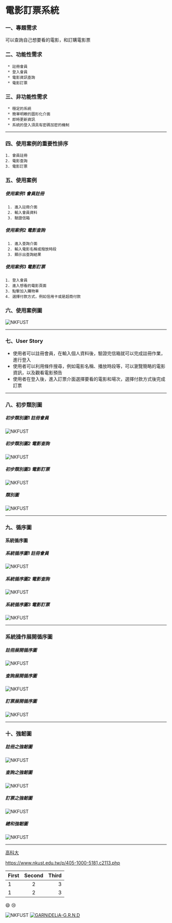 
#  電影訂票系統

### 一、專題需求
 可以查詢自己想要看的電影，和訂購電影票
 
### 二、功能性需求

```
 * 註冊會員 
 * 登入會員
 * 電影資訊查詢
 * 電影訂票
``` 
### 三、非功能性需求

```
 * 穩定的系統
 * 簡單明瞭的圖形化介面
 * 即時更新資訊
 * 系統的登入須具有密碼加密的機制
 ```
***
### 四、使用案例的重要性排序
```
1. 會員註冊
2. 電影查詢
3. 電影訂票
```
### 五、使用案例

##### 使用案例1 會員註冊
```
 1. 進入註冊介面
 2. 輸入會員資料
 3. 驗證信箱
```
##### 使用案例2 電影查詢
```
 1. 進入查詢介面
 2. 輸入電影名稱或撥放時段
 3. 顯示出查詢結果
```
 ##### 使用案例3 電影訂票
 ```
 1. 登入會員
 2. 進入想看的電影頁面
 3. 點擊加入購物車
 4. 選擇付款方式，例如信用卡或是超商付款
```
### 六、使用案例圖
![NKFUST](uc.PNG "使用案例圖")
***
### 七、User Story
 * 使用者可以註冊會員，在輸入個人資料後，驗證完信箱就可以完成註冊作業，進行登入 
 * 使用者可以利用條件搜尋，例如電影名稱、播放時段等，可以瀏覽簡略的電影資訊，以及觀看電影預告
 * 使用者在登入後，進入訂票介面選擇要看的電影和場次，選擇付款方式後完成訂票
***
### 八、初步類別圖
##### 初步類別圖1 註冊會員
![NKFUST](初步類別圖2.jpg "初步類別圖1 註冊")

##### 初步類別圖2 電影查詢
![NKFUST](初步類別圖1.jpg "初步類別圖2 查詢")

##### 初步類別圖3 電影訂票
![NKFUST](初步類別圖3.jpg "初步類別圖3 訂票")

##### 類別圖
![NKFUST](初步類別圖.jpg "類別圖")
***
### 九、循序圖
#### 系統循序圖
##### 系統循序圖1 註冊會員
![NKFUST](s1.PNG "系統循序圖1")

##### 系統循序圖2 電影查詢
![NKFUST](s2.PNG "系統循序圖2")

##### 系統循序圖3 電影訂票
![NKFUST](s3.PNG "系統循序圖3")
***
### 系統操作展開循序圖
##### 註冊展開循序圖
![NKFUST](循序圖1.jpg "循序圖1")
##### 查詢展開循序圖
![NKFUST](循序圖2.jpg "循序圖2")
##### 訂票展開循序圖
![NKFUST](循序圖3.jpg "循序圖3")
***
### 十、強韌圖
##### 註冊之強韌圖
![NKFUST](強韌圖1.jpg "強韌圖1")
##### 查詢之強韌圖
![NKFUST](強韌圖2.jpg "強韌圖2")
##### 訂票之強韌圖
![NKFUST](強韌圖3.jpg "強韌圖3")
##### 總和強韌圖
![NKFUST](強韌圖.jpg "強韌圖")
***
[高科大](https://www.nkust.edu.tw/p/405-1000-5181,c2113.php)

<https://www.nkust.edu.tw/p/405-1000-5181,c2113.php>

|First|Second|Third|
|:------|:------:|------:|
|1|2|3|
|1|2|3|

:smile:
:cry:

![NKFUST](nkust.png "第一科大")
[![GARNiDELiA-G.R.N.D](https://img.youtube.com/vi/WCDY2gm0NH0/0.jpg)](https://youtu.be/WCDY2gm0NH0 "GARNiDELiA-G.R.N.D")




